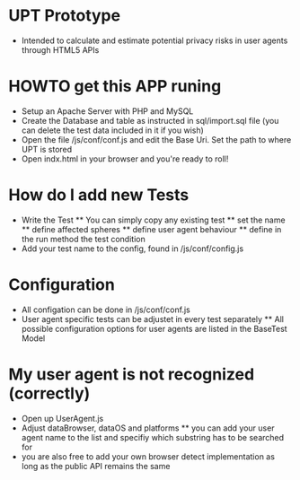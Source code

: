 # UPT Prototype

* Intended to calculate and estimate potential privacy risks in user agents through HTML5 APIs

# HOWTO get this APP runing

* Setup an Apache Server with PHP and MySQL
* Create the Database and table as instructed in sql/import.sql file (you can delete the test data included in it if you wish)
* Open the file /js/conf/conf.js and edit the Base Uri. Set the path to where UPT is stored
* Open indx.html in your browser and you're ready to roll!


# How do I add new Tests

* Write the Test 
** You can simply copy any existing test 
** set the name
** define affected spheres 
** define user agent behaviour
** define in the run method the test condition
* Add your test name to the config, found in /js/conf/config.js


# Configuration

* All configation can be done in /js/conf/conf.js
* User agent specific tests can be adjustet in every test separately
** All possible configuration options for user agents are listed in the BaseTest Model



# My user agent is not recognized (correctly)

* Open up UserAgent.js
* Adjust dataBrowser, dataOS and platforms
** you can add your user agent name to the list and specifiy which substring has to be searched for
* you are also free to add your own browser detect implementation as long as the public API remains the same